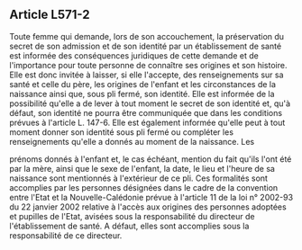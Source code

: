 ## Article L571-2

Toute femme qui demande, lors de son accouchement, la préservation du secret de son admission et de son
identité par un établissement de santé est informée des conséquences juridiques de cette demande et de
l'importance pour toute personne de connaître ses origines et son histoire. Elle est donc invitée à laisser, si
elle l'accepte, des renseignements sur sa santé et celle du père, les origines de l'enfant et les circonstances
de la naissance ainsi que, sous pli fermé, son identité. Elle est informée de la possibilité qu'elle a de lever à
tout moment le secret de son identité et, qu'à défaut, son identité ne pourra être communiquée que dans les
conditions prévues à l'article L. 147-6. Elle est également informée qu'elle peut à tout moment donner son
identité sous pli fermé ou compléter les renseignements qu'elle a donnés au moment de la naissance. Les


prénoms donnés à l'enfant et, le cas échéant, mention du fait qu'ils l'ont été par la mère, ainsi que le sexe de
l'enfant, la date, le lieu et l'heure de sa naissance sont mentionnés à l'extérieur de ce pli. Ces formalités sont
accomplies par les personnes désignées dans le cadre de la convention entre l'Etat et la Nouvelle-Calédonie
prévue à l'article 11 de la loi n° 2002-93 du 22 janvier 2002 relative à l'accès aux origines des personnes
adoptées et pupilles de l'Etat, avisées sous la responsabilité du directeur de l'établissement de santé. A défaut,
elles sont accomplies sous la responsabilité de ce directeur.


